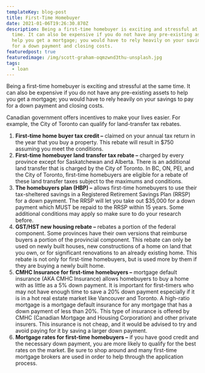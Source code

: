 ```yaml
---
templateKey: blog-post
title: First-Time Homebuyer
date: 2021-01-06T19:26:30.870Z
description: Being a first-time homebuyer is exciting and stressful at the same
  time. It can also be expensive if you do not have any pre-existing assets to
  help you get a mortgage; you would have to rely heavily on your savings to pay
  for a down payment and closing costs.
featuredpost: true
featuredimage: /img/scott-graham-oqmzwnd3thu-unsplash.jpg
tags:
  - loan
---
```

Being a first-time homebuyer is exciting and stressful at the same time. It can also be expensive if you do not have any pre-existing assets to help you get a mortgage; you would have to rely heavily on your savings to pay for a down payment and closing costs.

Canadian government offers incentives to make your lives easier. For example, the City of Toronto can qualify for land-transfer tax rebates.

1. **First-time home buyer tax credit –** claimed on your annual tax return in the year that you buy a property. This rebate will result in $750 assuming you meet the conditions.
2. **First-time homebuyer land transfer tax rebate –** charged by every province except for Saskatchewan and Alberta. There is an additional land transfer that is charged by the City of Toronto. In BC, ON, PEI, and the City of Toronto, first-time homebuyers are eligible for a rebate of these land transfer taxes subject to the maximums and conditions.
3. **The homebuyers plan (HBP) –** allows first-time homebuyers to use their tax-sheltered savings in a Registered Retirement Savings Plan (RRSP) for a down payment. The RRSP will let you take out $35,000 for a down payment which MUST be repaid to the RRSP within 15 years. Some additional conditions may apply so make sure to do your research before.
4. **GST/HST new housing rebate –** rebates a portion of the federal component. Some provinces have their own versions that reimburse buyers a portion of the provincial component. This rebate can only be used on newly built houses, new constructions of a home on land that you own, or for significant renovations to an already existing home. This rebate is not only for first-time homebuyers, but is used more by them if they are buying a newly built home.
5. **CMHC Insurance for first-time homebuyers –** mortgage default insurance (AKA CMHC Insurance) allows homebuyers to buy a home with as little as a 5% down payment. It is important for first-timers who may not have enough time to save a 20% down payment especially if it is in a hot real estate market like Vancouver and Toronto. A high-ratio mortgage is a mortgage default insurance for any mortgage that has a down payment of less than 20%. This type of insurance is offered by CMHC (Canadian Mortgage and Housing Corporation) and other private insurers. This insurance is not cheap, and it would be advised to try and avoid paying for it by saving a larger down payment.
6. **Mortgage rates for first-time homebuyers –** if you have good credit and the necessary down payment, you are more likely to qualify for the best rates on the market. Be sure to shop around and many first-time mortgage brokers are used in order to help through the application process.